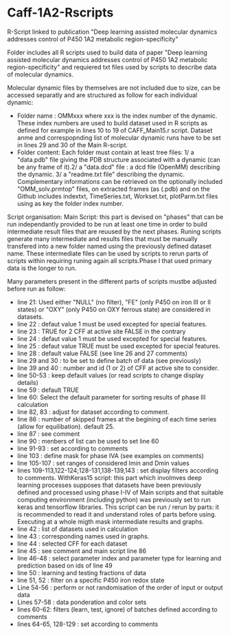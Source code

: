# Caff-1A2-Rscripts
R-Script linked to publication "Deep learning assisted molecular dynamics addresses control of P450 1A2 metabolic region-specificity"

Folder includes all R scripts used to build data of paper "Deep learning assisted molecular dynamics addresses control of P450 1A2 metabolic region-specificity" and requiered txt files used by scripts to describe data of molecular dynamics.

Molecular dynamic files by themselves are not included due to size, can be accessed separatly and are structured as follow for each individual dynamic:
- Folder name : OMMxxx where xxx is the index number of the dynamic. These index numbers are used to build dataset used in R scripts as defined for example in lines 10 to 19 of CAFF_Main15.r script. Dataset anme and correspopnding  list of molecular dynamic runs have to be set in lines 29 and 30 of the Main R-script.
- Folder content: Each folder must contain at least tree files: 1/ a "data.pdb" file giving the PDB structure associated with a dynamic (can be any frame of it).2/ a "data.dcd" file : a dcd file (OpenMM) describing the dynamic. 3/ a "readme.txt file" describing the dynamic. Complementary informations can be retrieved  on the optionally included "OMM_solv.prmtop" files, on extracted frames (as (.pdb) and on the Github includes indextxt, TimeSeries.txt, Workset.txt, plotParm.txt files using as key the folder index number.

 

Script organisation:
Main Script: this part is devised on "phases" that can be run independantly provided to be run at least one time in order to build intermediate result files that are reuused by the next phases. Runing scripts generate many intermediate and results files that must be manually transfered into a new folder named using the previously defined dataset name. These intermediate files can be used by scripts to rerun parts of scripts within requiring runing again all scripts.Phase I that used primary data is the longer to run.

Many parameters present in the different parts of scripts mustbe adjusted before run as follow:
-  line 21: Used either "NULL" (no filter), "FE" (only P450 on iron III or II states) or "OXY" (only P450 on OXY ferrous state) are considered in datasets.
- line 22 : defaut value 1 must be used excepted for special features.
- line 23 : TRUE for 2 CFF at active site FALSE in the contrary
- line 24 : defaut value 1 must be used excepted for special features.
- line 25 : defaut value TRUE must be used excepted for special features.
- line 28 : default value FALSE (see line 26 and 27 comments)
- line 29 and 30 : to be set to define batch of data (see previously)
- line 39 and 40 : number and id (1 or 2) of CFF at active site to consider.
- line 50-53 : keep default values (or read scripts to change display details)
- line 59 : default TRUE
- line 60: Select the default parameter for sorting results of phase III calculation
- line 82, 83 : adjust for dataset according to comment.
- line 86 : number of skipped frames at the begining of each time series (allow for equilibation). default 25.
- line 87 : see comment
- line 90 : menbers of list can be used to set line 60
- line 91-93 : set according to comments
- line 103 : define mask for phase IVA (see examples on comments)
- line 105-107 : set ranges of considered Imin and Dmin values
- lines 109-113,122-124;128-131,138-139,143 : set display filters according to comments.
WithKeras15 script: this part which involmves deep learning processes supposes that datasets have been previously defined and processed using phase I-IV of Main scripts and that suitable computing environment (including python)  was previously set to run keras and tensorflow libraries.
This script can be run / rerun by parts: it is recommended to read it and understand roles of parts before using. Executing at a whole migth mask intermediate results and graphs.
- line 42 : list of datasets used in calculation
- line 43 : corresponding names used in graphs.
- line 44 : selected CFF for each dataset
- line 45 : see comment and main script line 86
- line 46-48 : select parameter index and parameter type for learning and prediction based on ids of line 49
- line 50 : learning and testing fractions of data
- line 51, 52 : filter on a specific P450 iron redox state
- Line 54-56 : perform or not randomisation of the order of input or output data
- Lines 57-58 : data ponderation and color sets
- lines 60-62: filters  (learn, test, ignore) of batches defined according to comments
- lines 64-65, 128-129 : set according to comments

